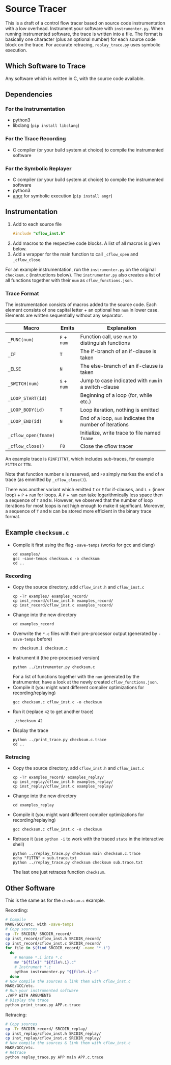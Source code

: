# Source Tracer

This is a draft of a control flow tracer based on source code instrumentation with a low overhead.
Instrument your software with `instrumenter.py`. When running instrumented software, the trace is written into a file.
The format is basically one character (plus an optional number)
for each source code block on the trace.
For accurate retracing, `replay_trace.py` uses symbolic execution.

## Which Software to Trace

Any software which is written in C, with the source code available.

## Dependencies
### For the Instrumentation

* python3
* libclang (`pip install libclang`)

### For the Trace Recording

* C compiler (or your build system at choice) to compile the instrumented software

### For the Symbolic Replayer

* C compiler (or your build system at choice) to compile the instrumented software
* python3
* [angr](https://angr.io) for symbolic execution (`pip install angr`)

## Instrumentation

1. Add to each source file
   ```C
   #include "cflow_inst.h"
   ```
2. Add macros to the respective code blocks. A list of all macros is given below.
3. Add a wrapper for the main function to call `_cflow_open` and `_cflow_close`.

For an example instrumentation, run the `instrumenter.py` on
the original `checksum.c` (instructions below).
The `instrumenter.py` also creates a list of all functions together with their
`num` as `cflow_functions.json`.

### Trace Format

The instrumentation consists of macros added to the source code.
Each element consists of one capital letter + an optional hex `num` in lower case.
Elements are written sequentially without any separator.

| Macro                | Emits       | Explanation                                             |
|----------------------|-------------|---------------------------------------------------------|
| `_FUNC(num)`         | `F` + `num` | Function call, use `num` to distinguish functions       |
| `_IF`                | `T`         | The if-branch of an if-clause is taken                  |
| `_ELSE`              | `N`         | The else-branch of an if-clause is taken                |
| `_SWITCH(num)`       | `S` + `num` | Jump to case indicated with `num` in a switch-clause    |
| `_LOOP_START(id)`    |             | Beginning of a loop (for, while etc.)                   |
| `_LOOP_BODY(id)`     | `T`         | Loop iteration, nothing is emitted                      |
| `_LOOP_END(id)`      | `N`         | End of a loop, `num` indicates the number of iterations |
| `_cflow_open(fname)` |             | Initialize, write trace to file named `fname`           |
| `_cflow_close()`     | `F0`        | Close the cflow tracer                                  |

An example trace is `F2NF1TTNT`, which includes sub-traces, for example `F1TTN` or `TTN`.

Note that function number `0` is reserved, and `F0` simply markes the end of a trace
(as emmitted by `_cflow_close()`).

There was another variant which emitted `I` or `E` for if-clauses, and
`L` + (inner loop) + `P` + `num` for loops. A `P` + `num` can take logarithmically less
space then a sequence of `T` and `N`. However, we observed that the number
of loop iterations for most loops is not high enough to make it significant.
Moreover, a sequence of `T` and `N` can be stored more efficient in the binary trace format.

## Example `checksum.c`

* Compile it first using the flag `-save-temps` (works for gcc and clang)
  ```
  cd examples/
  gcc -save-temps checksum.c -o checksum
  cd ..
  ```
### Recording
* Copy the source directory, add `cflow_inst.h` and `cflow_inst.c`
  ```
  cp -Tr examples/ examples_record/
  cp inst_record/cflow_inst.h examples_record/
  cp inst_record/cflow_inst.c examples_record/
  ```
* Change into the new directory
  ```
  cd examples_record
  ```
* Overwrite the `*.c` files with their pre-processor output
  (generated by `-save-temps` before)
  ```
  mv checksum.i checksum.c
  ```
* Instrument it (the pre-processed version)
  ```
  python ../instrumenter.py checksum.c
  ```
  For a list of functions together with the `num` generated by the instrumenter,
  have a look at the newly created `cflow_functions.json`.
* Compile it (you might want different compiler optimizations for recording/replaying)
  ```
  gcc checksum.c cflow_inst.c -o checksum
  ```
* Run it (replace `42` to get another trace) 
  ```
  ./checksum 42
  ```
* Display the trace
  ```
  python ../print_trace.py checksum.c.trace
  cd ..
  ```
### Retracing
* Copy the source directory, add `cflow_inst.h` and `cflow_inst.c`
  ```
  cp -Tr examples_record/ examples_replay/
  cp inst_replay/cflow_inst.h examples_replay/
  cp inst_replay/cflow_inst.c examples_replay/
  ```
* Change into the new directory
  ```
  cd examples_replay
  ```
* Compile it (you might want different compiler optimizations for recording/replaying)
  ```
  gcc checksum.c cflow_inst.c -o checksum
  ```
* Retrace it (use `python -i` to work with the traced `state` in the interactive shell)
  ```
  python ../replay_trace.py checksum main checksum.c.trace
  echo "F1TTN" > sub.trace.txt
  python ../replay_trace.py checksum checksum sub.trace.txt
  ```
  The last one just retraces function `checksum`.

## Other Software

This is the same as for the `checksum.c` example.

Recording:
  ```sh
  # Compile
  MAKE/GCC/etc. with -save-temps
  # Copy sources
  cp -Tr SRCDIR/ SRCDIR_record/
  cp inst_record/cflow_inst.h SRCDIR_record/
  cp inst_record/cflow_inst.c SRCDIR_record/
  for file in $(find SRCDIR_record/ -name "*.i")
    do
      # Rename *.i into *.c
      mv "${file}" "${file%.i}.c"
      # Instrument *.c
      python instrumenter.py "${file%.i}.c"
    done
  # Now compile the sources & link them with cflow_inst.c
  MAKE/GCC/etc.
  # Run your instrumented software
  ./APP WITH ARGUMENTS
  # Display the trace
  python print_trace.py APP.c.trace
  ```
Retracing:
  ```sh
  # Copy sources
  cp -Tr SRCDIR_record/ SRCDIR_replay/
  cp inst_replay/cflow_inst.h SRCDIR_replay/
  cp inst_replay/cflow_inst.c SRCDIR_replay/
  # Now compile the sources & link them with cflow_inst.c
  MAKE/GCC/etc.
  # Retrace
  python replay_trace.py APP main APP.c.trace
  ```
